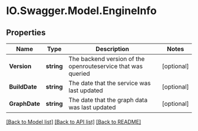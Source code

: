 # IO.Swagger.Model.EngineInfo
## Properties

Name | Type | Description | Notes
------------ | ------------- | ------------- | -------------
**Version** | **string** | The backend version of the openrouteservice that was queried | [optional] 
**BuildDate** | **string** | The date that the service was last updated | [optional] 
**GraphDate** | **string** | The date that the graph data was last updated | [optional] 

[[Back to Model list]](../README.md#documentation-for-models) [[Back to API list]](../README.md#documentation-for-api-endpoints) [[Back to README]](../README.md)

